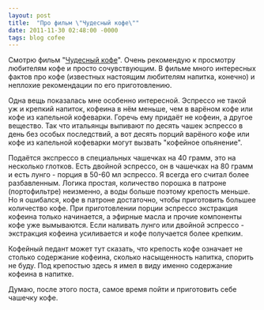 ```yaml
---
layout: post
title:  "Про фильм \"Чудесный кофе\""
date: 2011-11-30 02:48:00 -0000
tags: blog cofee
---
```


Смотрю фильм "[Чудесный кофе](http://www.youtube.com/watch?v=3lktevmSIqg&feature=colike)". Очень рекомендую к просмотру любителям кофе и просто сочувствующим. В фильме много интересных фактов про кофе (известных настоящим любителям напитка, конечно) и неплохие рекомендации по его приготовлению.

Одна вещь показалась мне особенно интересной. Эспрессо не такой уж и крепкий напиток, кофеина в нём меньше, чем в варёном кофе или кофе из капельной кофеварки. Горечь ему придаёт не кофеин, а другое вещество. Так что итальянцы выпивают по десять чашек эспрессо в день без особых последствий, а вот десять порций варёного кофе или кофе из капельной кофеварки могут вызвать "кофейное опьянение". 

Подаётся экспрессо в специальных чашечках на 40 грамм, это на несколько глотков. Есть двойной эспрессо, он в чашечках на 80 грамм и есть лунго - порция в 50-60 мл эспрессо. Я всегда его считал более разбавленным. Логика простая, количество порошка в патроне (портофильтре) неизменно, а воды больше поэтому крепость меньше. Но я ошибался, кофе в патроне достаточно, чтобы приготовить большее количество кофе. При приготовлении порции эспрессо экстракция кофеина только начинается, а эфирные масла и прочие компоненты кофе уже вымываются. Если наливать лунго или двойной эспрессо - экстракция кофеина усиливается и кофе получается более крепким.

Кофейный педант может тут сказать, что крепость кофе означает не столько содержание кофеина, сколько насыщенность напитка, спорить не буду. Под крепостью здесь я имел в виду именно содержание кофеина в напитке.

Думаю, после этого поста, самое время пойти и приготовить себе чашечку кофе.